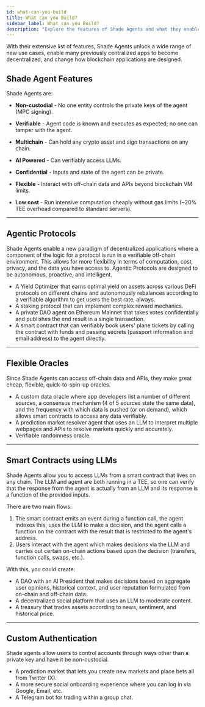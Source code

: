 ```yaml
---
id: what-can-you-build
title: What can you Build?
sidebar_label: What can you Build?
description: "Explore the features of Shade Agents and what they enable you to build, including Agentic Protocols, autonomous yield optimizers, and verifiable oracles."
---
```


With their extensive list of features, Shade Agents unlock a wide range of new use cases, enable many previously centralized apps to become decentralized, and change how blockchain applications are designed. 

## Shade Agent Features

Shade Agents are:
- **Non-custodial** - No one entity controls the private keys of the agent (MPC signing). 

- **Verifiable** - Agent code is known and executes as expected; no one can tamper with the agent.

- **Multichain** - Can hold any crypto asset and sign transactions on any chain.

- **AI Powered** - Can verifiably access LLMs. 

- **Confidential** - Inputs and state of the agent can be private. 

- **Flexible** - Interact with off-chain data and APIs beyond blockchain VM limits.

- **Low cost** - Run intensive computation cheaply without gas limits (~20% TEE overhead compared to standard servers).

---

## Agentic Protocols 

Shade Agents enable a new paradigm of decentralized applications where a component of the logic for a protocol is run in a verifiable off-chain environment. This allows for more flexibility in terms of computation, cost, privacy, and the data you have access to. Agentic Protocols are designed to be autonomous, proactive, and intelligent.

- A Yield Optimizer that earns optimal yield on assets across various DeFi protocols on different chains and autonomously rebalances according to a verifiable algorithm to get users the best rate, always.
- A staking protocol that can implement complex reward mechanics.
- A private DAO agent on Ethereum Mainnet that takes votes confidentially and publishes the end result in a single transaction.
- A smart contract that can verifiably book users' plane tickets by calling the contract with funds and passing secrets (passport information and email address) to the agent directly.

---

## Flexible Oracles 

Since Shade Agents can access off-chain data and APIs, they make great cheap, flexible, quick-to-spin-up oracles.

- A custom data oracle where app developers list a number of different sources, a consensus mechanism (4 of 5 sources state the same data), and the frequency with which data is pushed (or on demand), which allows smart contracts to access any data verifiably.
- A prediction market resolver agent that uses an LLM to interpret multiple webpages and APIs to resolve markets quickly and accurately.
- Verifiable randomness oracle.

---

## Smart Contracts using LLMs

Shade Agents allow you to access LLMs from a smart contract that lives on any chain. The LLM and agent are both running in a TEE, so one can verify that the response from the agent is actually from an LLM and its response is a function of the provided inputs.

There are two main flows:

1) The smart contract emits an event during a function call, the agent indexes this, uses the LLM to make a decision, and the agent calls a function on the contract with the result that is restricted to the agent's address.
2) Users interact with the agent which makes decisions via the LLM and carries out certain on-chain actions based upon the decision (transfers, function calls, swaps, etc.).

With this, you could create:
- A DAO with an AI President that makes decisions based on aggregate user opinions, historical context, and user reputation formulated from on-chain and off-chain data.
- A decentralized social platform that uses an LLM to moderate content.
- A treasury that trades assets according to news, sentiment, and historical price.

---

## Custom Authentication 

Shade agents allow users to control accounts through ways other than a private key and have it be non-custodial. 

- A prediction market that lets you create new markets and place bets all from Twitter (X).
- A more secure social onboarding experience where you can log in via Google, Email, etc. 
- A Telegram bot for trading within a group chat.